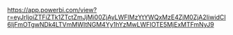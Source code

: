 https://app.powerbi.com/view?r=eyJrIjoiZTFiZTk1ZTctZmJjMi00ZjAyLWFlMzYtYWQxMzE4ZjM0ZjA2IiwidCI6IjFmOTgwNDk4LTVmMWItNGM4Yy1hYzMwLWFlOTE5MjExMTFmNyJ9
